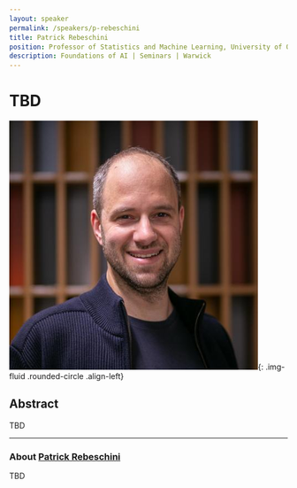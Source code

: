 ```yaml
---
layout: speaker
permalink: /speakers/p-rebeschini
title: Patrick Rebeschini
position: Professor of Statistics and Machine Learning, University of Oxford, UK
description: Foundations of AI | Seminars | Warwick
---
```


# TBD

![Patrick Rebeschini](/assets/img/patrick_r.jpg){: .img-fluid .rounded-circle .align-left}

## Abstract

TBD

---

### About [Patrick Rebeschini](https://www.stats.ox.ac.uk/~rebeschi/)

TBD
